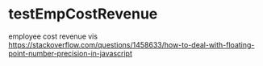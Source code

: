 # testEmpCostRevenue
employee cost revenue vis
https://stackoverflow.com/questions/1458633/how-to-deal-with-floating-point-number-precision-in-javascript

